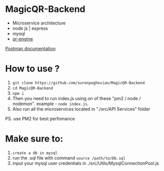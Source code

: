 # MagicQR-Backend
- Microservice architecture
- node js | express
- mysql
- [qr-engine](https://replicate.com/zylim0702/qr_code_controlnet)

[Postman documentation](https://documenter.getpostman.com/view/20677273/2s9YsNdVrw)


# How to use ?

1. `git clone https://github.com/surenpoghosian/MagicQR-Backend`
2. `cd MagicQR-Backend`
3. `npm i`
4. Then you need to run index.js using on of these "pm2 / node / nodemon".  example - `node index.js`. 
5. Also run all the microservices located in "./src/API Services" folder 

PS. use PM2 for best perfomance


# Make sure to:

1. `create a db in mysql`
2. run the .sql file with command `source /path/to/Db.sql`
3. input your mysql user credentials in ./src/Utils/MysqlConnectionPool.js
